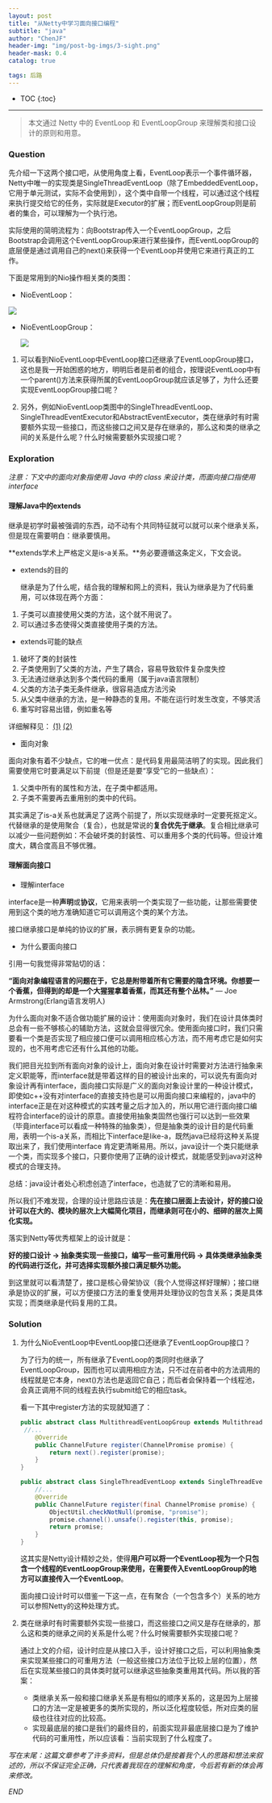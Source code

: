 ```yaml
---
layout: post  
title: "从Netty中学习面向接口编程"  
subtitle: "java"  
author: "ChenJF"  
header-img: "img/post-bg-imgs/3-sight.png"  
header-mask: 0.4  
catalog: true  

tags: 后路
---
```


* TOC
{:toc}
---

>  本文通过 Netty 中的 EventLoop 和 EventLoopGroup 来理解类和接口设计的原则和用意。

### Question

先介绍一下这两个接口吧，从使用角度上看，EventLoop表示一个事件循环器，Netty中唯一的实现类是SingleThreadEventLoop（除了EmbeddedEventLoop，它用于单元测试，实际不会使用到），这个类中自带一个线程，可以通过这个线程来执行提交给它的任务，实际就是Executor的扩展；而EventLoopGroup则是前者的集合，可以理解为一个执行池。

实际使用的简明流程为：向Bootstrap传入一个EventLoopGroup，之后Bootstrap会调用这个EventLoopGroup来进行某些操作，而EventLoopGroup的底层便是通过调用自己的next()来获得一个EventLoop并使用它来进行真正的工作。

下面是常用到的Nio操作相关类的类图：

* NioEventLoop： 

 ![](https://raw.githubusercontent.com/Chenjiff/Chenjiff.github.io/master/img/in-post/back/NioEventLoop.png)  

* NioEventLoopGroup：  

  ![](https://raw.githubusercontent.com/Chenjiff/Chenjiff.github.io/master/img/in-post/back/NioEventLoopGroup.png)  

1. 可以看到NioEventLoop中EventLoop接口还继承了EventLoopGroup接口，这也是我一开始困惑的地方，明明后者是前者的组合，按理说EventLoop中有一个parent()方法来获得所属的EventLoopGroup就应该足够了，为什么还要实现EventLoopGroup接口呢？

2. 另外，例如NioEventLoop类图中的SingleThreadEventLoop、SingleThreadEventExecutor和AbstractEventExecutor，类在继承时有时需要额外实现一些接口，而这些接口之间又是存在继承的，那么这和类的继承之间的关系是什么呢？什么时候需要额外实现接口呢？

### Exploration

*注意：下文中的面向对象指使用 Java 中的 class 来设计类，而面向接口指使用 interface*

#### 理解Java中的extends

继承是初学时最被强调的东西，动不动有个共同特征就可以就可以来个继承关系，但是现在需要明白：继承要慎用。

**extends学术上严格定义是is-a关系。**务必要遵循这条定义，下文会说。

* extends的目的

  继承是为了什么呢，结合我的理解和网上的资料，我认为继承是为了代码重用，可以体现在两个方面：

1. 子类可以直接使用父类的方法，这个就不用说了。
2. 可以通过多态使得父类直接使用子类的方法。

* extends可能的缺点

1. 破坏了类的封装性
2. 子类使用到了父类的方法，产生了耦合，容易导致软件复杂度失控
3. 无法通过继承达到多个类代码的重用（属于java语言限制）
4. 父类的方法子类无条件继承，很容易造成方法污染
5. 从父类中继承的方法，是一种静态的复用。不能在运行时发生改变，不够灵活
6. 重写时容易出错，例如重名等

详细解释见： [(1)](https://www.cnblogs.com/xz816111/p/9080173.html  ) [(2)](https://lovoedu.gitee.io/javablog/2017/06/01/20170601/  )

*  面向对象

面向对象有着不少缺点，它的唯一优点：是代码复用最简洁明了的实现。因此我们需要使用它时要满足以下前提（但是还是要“享受”它的一些缺点）：

1. 父类中所有的属性和方法，在子类中都适用。
2. 子类不需要再去重用别的类中的代码。

其实满足了is-a关系也就满足了这两个前提了，所以实现继承时一定要死抠定义。代替继承的是使用聚合（复合），也就是常说的**复合优先于继承**。复合相比继承可以减少一些问题例如：不会破坏类的封装性、可以重用多个类的代码等。但设计难度大，耦合度高且不够优雅。

#### 理解面向接口

* 理解interface

interface是一种**声明**或**协议**，它用来表明一个类实现了一些功能，让那些需要使用到这个类的地方准确知道它可以调用这个类的某个方法。

接口继承接口是单纯的协议的扩展，表示拥有更复杂的功能。

* 为什么要面向接口

引用一句我觉得非常贴切的话：

**“面向对象编程语言的问题在于，它总是附带着所有它需要的隐含环境。你想要一个香蕉，但得到的却是一个大猩猩拿着香蕉，而其还有整个丛林。”** — Joe Armstrong(Erlang语言发明人)

为什么面向对象不适合做功能扩展的设计：使用面向对象时，我们在设计具体类时总会有一些不够核心的辅助方法，这就会显得很冗余。使用面向接口时，我们只需要看一个类是否实现了相应接口便可以调用相应核心方法，而不用考虑它是如何实现的，也不用考虑它还有什么其他的功能。

我们把目光拉到所有面向对象的设计上，面向对象在设计时需要对方法进行抽象来定义职能等，而interface就是带着这样的目的被设计出来的，可以说先有面向对象设计再有interface，面向接口实际是广义的面向对象设计里的一种设计模式，即使如c++没有对interface的直接支持也是可以用面向接口来编程的，java中的interface正是在对这种模式的实践考量之后才加入的，所以用它进行面向接口编程符合interface的设计的原意。直接使用抽象类固然也强行可以达到一些效果（毕竟interface可以看成一种特殊的抽象类），但是抽象类的设计目的是代码重用，表明一个is-a关系，而相比下interface是like-a，既然java已经将这种关系提取出来了，我们使用interface 肯定更清晰易用。所以，java设计一个类只能继承一个类，而实现多个接口，只要你使用了正确的设计模式，就能感受到java对这种模式的合理支持。

总结：java设计者处心积虑创造了interface，也造就了它的清晰和易用。

所以我们不难发现，合理的设计思路应该是：**先在接口层面上去设计，好的接口设计可以在大的、模块的层次上大幅简化项目，而继承则可在小的、细碎的层次上简化实现。**

落实到Netty等优秀框架上的设计就是：

**好的接口设计 -> 抽象类实现一些接口，编写一些可重用代码 -> 具体类继承抽象类的代码进行泛化，并可选择实现额外接口满足额外功能。**

到这里就可以看清楚了，接口是核心骨架协议（我个人觉得这样好理解）；接口继承是协议的扩展，可以方便接口方法的重复使用并处理协议的包含关系；类是具体实现；而类继承是代码复用的工具。

### Solution

1. 为什么NioEventLoop中EventLoop接口还继承了EventLoopGroup接口？

   为了行为的统一，所有继承了EventLoop的类同时也继承了EventLoopGroup，因而也可以调用相应方法，只不过在前者中的方法调用的线程就是它本身，next()方法也是返回它自己；而后者会保持着一个线程池，会真正调用不同的线程去执行submit给它的相应task。

   看一下其中register方法的实现就知道了：

   ```java
   public abstract class MultithreadEventLoopGroup extends MultithreadEventExecutorGroup implements EventLoopGroup {
   	//...
       @Override
       public ChannelFuture register(ChannelPromise promise) {
           return next().register(promise);
       }
   }
   ```

   ```java
   public abstract class SingleThreadEventLoop extends SingleThreadEventExecutor implements EventLoop {
       //...
       @Override
       public ChannelFuture register(final ChannelPromise promise) {
           ObjectUtil.checkNotNull(promise, "promise");
           promise.channel().unsafe().register(this, promise);
           return promise;
       }
   }
   ```

   

   这其实是Netty设计精妙之处，使得**用户可以将一个EventLoop视为一个只包含一个线程的EventLoopGroup来使用，在需要传入EventLoopGroup的地方可以直接传入一个EventLoop**。

   面向接口设计时可以借鉴一下这一点，在有聚合（一个包含多个）关系的地方可以参照Netty的这种处理方式。

2. 类在继承时有时需要额外实现一些接口，而这些接口之间又是存在继承的，那么这和类的继承之间的关系是什么呢？什么时候需要额外实现接口呢？

   通过上文的介绍，设计时应是从接口入手，设计好接口之后，可以利用抽象类来实现某些接口的可重用方法（一般这些接口方法位于比较上层的位置），然后在实现某些接口的具体类时就可以继承这些抽象类重用其代码。所以我的答案：

   * 类继承关系一般和接口继承关系是有相似的顺序关系的，这是因为上层接口的方法一定是被更多的类所实现的，所以泛化程度较低，所对应类的层级也往往对应的比较高。
   * 实现最底层的接口是我们的最终目的，前面实现非最底层接口是为了维护代码的可重用性，所以应该看：当前实现到了什么程度了。

*写在末尾：这篇文章参考了许多资料，但是总体仍是按着我个人的思路和想法来叙述的，所以不保证完全正确，只代表着我现在的理解和角度，今后若有新的体会再来修改。*

*END*